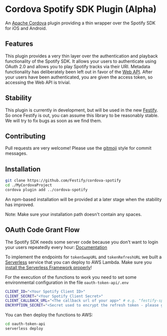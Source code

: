# Cordova Spotify SDK Plugin (Alpha)

An [Apache Cordova](https://cordova.apache.org/) plugin providing a thin wrapper over the Spotify SDK for iOS and Android.

## Features

This plugin provides a very thin layer over the authentication and playback functionality of the Spotify SDK. It allows your users to authenticate using OAuth 2.0 and allows you to play Spotify tracks via their URI. Metadata functionality has deliberately been left out in favor of the [Web API](https://developer.spotify.com/web-api/). After your users have been authenticated, you are given the access token, so accessing the Web API is trivial.

## Stability

This plugin is currently in development, but will be used in the new [Festify](https://github.com/Festify/app). So once Festify is out, you can assume this library to be reasonably stable. We will try to fix bugs as soon as we find them.

## Contributing

Pull requests are very welcome! Please use the [gitmoji](https://gitmoji.carloscuesta.me/) style for commit messages.

## Installation

```bash
git clone https://github.com/Festify/cordova-spotify
cd ./MyCordovaProject
cordova plugin add ../cordova-spotify
```

An npm-based installation will be provided at a later stage when the stability has improved.

Note: Make sure your installation path doesn't contain any spaces.

## OAuth Code Grant Flow

The Spotify SDK needs some server code because you don't want to login your users repeatedly every hour: [Documentation](https://developer.spotify.com/technologies/spotify-ios-sdk/token-swap-refresh/)

To implement the endpoints for `tokenSwapURL` and `tokenRefreshURL` we built a [Serverless](https://serverless.com) service that you can deploy to AWS Lambda. Make sure you [install the Serverless Framework properly](https://serverless.com/framework/docs/providers/aws/guide/installation/)!

For the execution of the functions to work you need to set some environmental configuration in the file `oauth-token-api/.env`

```bash
CLIENT_ID="<Your Spotify Client ID>"
CLIENT_SECRET="<Your Spotify Client Secret>"
CLIENT_CALLBACK_URL="<The callback url of your app>" # e.g. "festify-spotify://callback"
ENCRYPTION_SECRET="<Secret used to encrypt the refresh token - please generate>"
```

You can then deploy the functions to AWS:

```bash
cd oauth-token-api
serverless deploy
```

